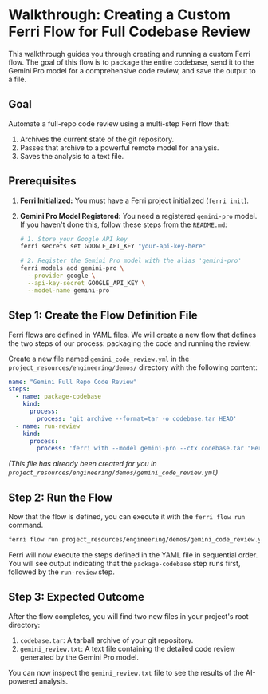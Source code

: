 # Walkthrough: Creating a Custom Ferri Flow for Full Codebase Review

This walkthrough guides you through creating and running a custom Ferri flow. The goal of this flow is to package the entire codebase, send it to the Gemini Pro model for a comprehensive code review, and save the output to a file.

## Goal

Automate a full-repo code review using a multi-step Ferri flow that:
1.  Archives the current state of the git repository.
2.  Passes that archive to a powerful remote model for analysis.
3.  Saves the analysis to a text file.

## Prerequisites

1.  **Ferri Initialized:** You must have a Ferri project initialized (`ferri init`).
2.  **Gemini Pro Model Registered:** You need a registered `gemini-pro` model. If you haven't done this, follow these steps from the `README.md`:

    ```bash
    # 1. Store your Google API key
    ferri secrets set GOOGLE_API_KEY "your-api-key-here"

    # 2. Register the Gemini Pro model with the alias 'gemini-pro'
    ferri models add gemini-pro \
      --provider google \
      --api-key-secret GOOGLE_API_KEY \
      --model-name gemini-pro
    ```

## Step 1: Create the Flow Definition File

Ferri flows are defined in YAML files. We will create a new flow that defines the two steps of our process: packaging the code and running the review.

Create a new file named `gemini_code_review.yml` in the `project_resources/engineering/demos/` directory with the following content:

```yaml
name: "Gemini Full Repo Code Review"
steps:
  - name: package-codebase
    kind:
      process:
        process: 'git archive --format=tar -o codebase.tar HEAD'
  - name: run-review
    kind:
      process:
        process: 'ferri with --model gemini-pro --ctx codebase.tar "Perform a comprehensive code review of the entire codebase provided in the tarball. Focus on architecture, potential bugs, and suggest improvements." > gemini_review.txt'
```

*(This file has already been created for you in `project_resources/engineering/demos/gemini_code_review.yml`)*

## Step 2: Run the Flow

Now that the flow is defined, you can execute it with the `ferri flow run` command.

```bash
ferri flow run project_resources/engineering/demos/gemini_code_review.yml
```

Ferri will now execute the steps defined in the YAML file in sequential order. You will see output indicating that the `package-codebase` step runs first, followed by the `run-review` step.

## Step 3: Expected Outcome

After the flow completes, you will find two new files in your project's root directory:

1.  `codebase.tar`: A tarball archive of your git repository.
2.  `gemini_review.txt`: A text file containing the detailed code review generated by the Gemini Pro model.

You can now inspect the `gemini_review.txt` file to see the results of the AI-powered analysis.

